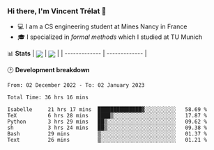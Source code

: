 ### Hi there, I'm Vincent Trélat 👋
 - 💻 I am a CS engineering student at Mines Nancy in France
 - 🎓 I specialized in *formal methods* which I studied at TU Munich

📊 **Stats**
| <img align="center" src="https://github-readme-stats.vercel.app/api?username=VTrelat&show_icons=true&include_all_commits=true&theme=tokyonight&hide_border=true" /> | <img align="center" src="https://github-readme-stats.vercel.app/api/top-langs/?username=VTrelat&layout=compact&theme=tokyonight&hide_border=true&exclude_repo=ElevatorSimulator" /> |
| ------------- | ------------- |

🕑 **Development breakdown**
<!--START_SECTION:waka-->

```text
From: 02 December 2022 - To: 02 January 2023

Total Time: 36 hrs 16 mins

Isabelle     21 hrs 17 mins  ██████████████▓░░░░░░░░░░   58.69 %
TeX          6 hrs 28 mins   ████▒░░░░░░░░░░░░░░░░░░░░   17.87 %
Python       3 hrs 29 mins   ██▒░░░░░░░░░░░░░░░░░░░░░░   09.62 %
sh           3 hrs 24 mins   ██▒░░░░░░░░░░░░░░░░░░░░░░   09.38 %
Bash         29 mins         ▒░░░░░░░░░░░░░░░░░░░░░░░░   01.37 %
Text         26 mins         ▒░░░░░░░░░░░░░░░░░░░░░░░░   01.21 %
```

<!--END_SECTION:waka-->
